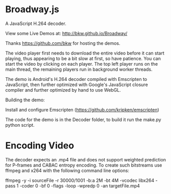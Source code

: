 Broadway.js
===========
A JavaScript H.264 decoder.


View some Live Demos at: http://bkw.github.io/Broadway/

Thanks https://github.com/bkw for hosting the demos.

The video player first needs to download the entire video before it can start playing, thus appearing to be a bit slow at first, so have patience. You can start the video by clicking on each player. The top left player runs on the main thread, the remaining players run in background worker threads.

The demo is Android's H.264 decoder compiled with Emscripten to JavaScript, then further optimized with
Google's JavaScript closure compiler and further optimized by hand to use WebGL.

Building the demo:

Install and configure Emscripten (https://github.com/kripken/emscripten)

The code for the demo is in the Decoder folder, to build it run the make.py python script.

Encoding Video
==============

The decoder expects an .mp4 file and does not support weighted prediction for P-frames and CABAC entropy encoding. To create such bitstreams use ffmpeg and x264 with the following command line options:

ffmpeg -y -i sourceFile -r 30000/1001 -b:a 2M -bt 4M -vcodec libx264 -pass 1 -coder 0 -bf 0 -flags -loop -wpredp 0 -an targetFile.mp4
